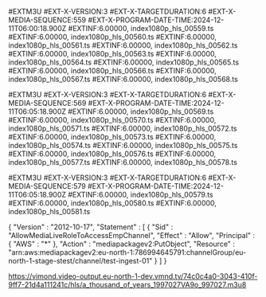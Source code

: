 #EXTM3U
#EXT-X-VERSION:3
#EXT-X-TARGETDURATION:6
#EXT-X-MEDIA-SEQUENCE:559
#EXT-X-PROGRAM-DATE-TIME:2024-12-11T06:00:18.900Z
#EXTINF:6.00000,
index1080p_hls_00559.ts
#EXTINF:6.00000,
index1080p_hls_00560.ts
#EXTINF:6.00000,
index1080p_hls_00561.ts
#EXTINF:6.00000,
index1080p_hls_00562.ts
#EXTINF:6.00000,
index1080p_hls_00563.ts
#EXTINF:6.00000,
index1080p_hls_00564.ts
#EXTINF:6.00000,
index1080p_hls_00565.ts
#EXTINF:6.00000,
index1080p_hls_00566.ts
#EXTINF:6.00000,
index1080p_hls_00567.ts
#EXTINF:6.00000,
index1080p_hls_00568.ts

#EXTM3U
#EXT-X-VERSION:3
#EXT-X-TARGETDURATION:6
#EXT-X-MEDIA-SEQUENCE:569
#EXT-X-PROGRAM-DATE-TIME:2024-12-11T06:05:18.900Z
#EXTINF:6.00000,
index1080p_hls_00569.ts
#EXTINF:6.00000,
index1080p_hls_00570.ts
#EXTINF:6.00000,
index1080p_hls_00571.ts
#EXTINF:6.00000,
index1080p_hls_00572.ts
#EXTINF:6.00000,
index1080p_hls_00573.ts
#EXTINF:6.00000,
index1080p_hls_00574.ts
#EXTINF:6.00000,
index1080p_hls_00575.ts
#EXTINF:6.00000,
index1080p_hls_00576.ts
#EXTINF:6.00000,
index1080p_hls_00577.ts
#EXTINF:6.00000,
index1080p_hls_00578.ts



#EXTM3U
#EXT-X-VERSION:3
#EXT-X-TARGETDURATION:6
#EXT-X-MEDIA-SEQUENCE:579
#EXT-X-PROGRAM-DATE-TIME:2024-12-11T06:05:18.900Z
#EXTINF:6.00000,
index1080p_hls_00579.ts
#EXTINF:6.00000,
index1080p_hls_00580.ts
#EXTINF:6.00000,
index1080p_hls_00581.ts


{
  "Version" : "2012-10-17",
  "Statement" : [ {
    "Sid" : "AllowMediaLiveRoleToAccessEmpChannel",
    "Effect" : "Allow",
    "Principal" : {
      "AWS" : "*"
    },
    "Action" : "mediapackagev2:PutObject",
    "Resource" : "arn:aws:mediapackagev2:eu-north-1:786994645791:channelGroup/eu-north-1-stage-stest/channel/test-ingest-01"
  } ]
}

https://vimond.video-output.eu-north-1-dev.vmnd.tv/74c0c4a0-3043-410f-9ff7-21d4a111241c/hls/a_thousand_of_years_1997027VA9o_997027.m3u8